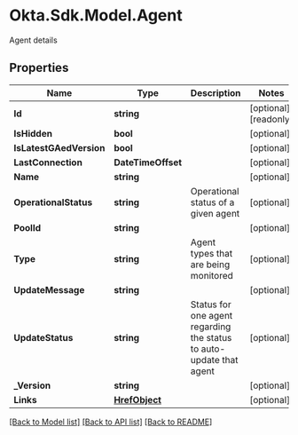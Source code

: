 # Okta.Sdk.Model.Agent
Agent details

## Properties

Name | Type | Description | Notes
------------ | ------------- | ------------- | -------------
**Id** | **string** |  | [optional] [readonly] 
**IsHidden** | **bool** |  | [optional] 
**IsLatestGAedVersion** | **bool** |  | [optional] 
**LastConnection** | **DateTimeOffset** |  | [optional] 
**Name** | **string** |  | [optional] 
**OperationalStatus** | **string** | Operational status of a given agent | [optional] 
**PoolId** | **string** |  | [optional] 
**Type** | **string** | Agent types that are being monitored | [optional] 
**UpdateMessage** | **string** |  | [optional] 
**UpdateStatus** | **string** | Status for one agent regarding the status to auto-update that agent | [optional] 
**_Version** | **string** |  | [optional] 
**Links** | [**HrefObject**](HrefObject.md) |  | [optional] 

[[Back to Model list]](../README.md#documentation-for-models) [[Back to API list]](../README.md#documentation-for-api-endpoints) [[Back to README]](../README.md)

